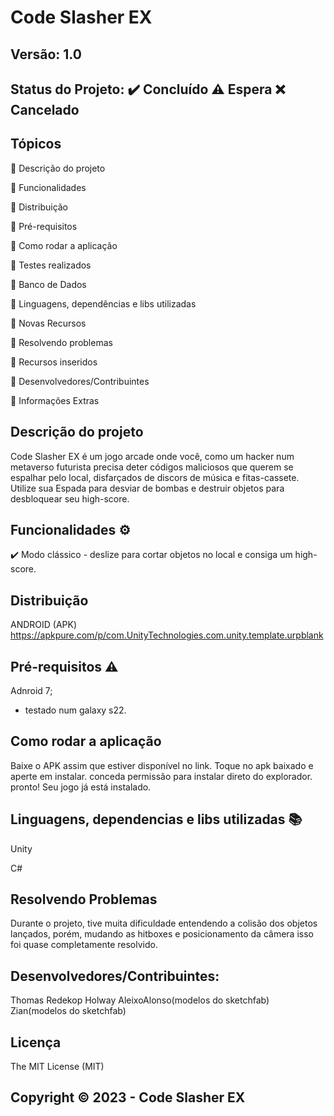 # Code Slasher EX
## Versão: 1.0 
## Status do Projeto: ✔️ Concluído ⚠️ Espera ❌ Cancelado

## Tópicos
🔹 Descrição do projeto 

🔹 Funcionalidades

🔹 Distribuição

🔹 Pré-requisitos

🔹 Como rodar a aplicação

🔹 Testes realizados

🔹 Banco de Dados

🔹 Linguagens, dependências e libs utilizadas

🔹 Novas Recursos

🔹 Resolvendo problemas

🔹 Recursos inseridos 

🔹 Desenvolvedores/Contribuintes

🔹 Informações Extras

## Descrição do projeto
Code Slasher EX é um jogo arcade onde você, como um hacker num metaverso futurista precisa deter códigos maliciosos que querem se espalhar pelo local, disfarçados de discors de música e fitas-cassete. 
Utilize sua Espada para desviar de bombas e destruir objetos para desbloquear seu high-score.

## Funcionalidades ⚙️
✔️ Modo clássico - deslize para cortar objetos no local e consiga um high-score.


## Distribuição
ANDROID (APK)
https://apkpure.com/p/com.UnityTechnologies.com.unity.template.urpblank

## Pré-requisitos ⚠️    
Adnroid 7; 
- testado num galaxy s22.

## Como rodar a aplicação 
Baixe o APK assim que estiver disponível no link.
Toque no apk baixado e aperte em instalar.
conceda permissão para instalar direto do explorador.
pronto! Seu jogo já está instalado.

## Linguagens, dependencias e libs utilizadas 📚
Unity

C#

## Resolvendo Problemas 
Durante o projeto, tive muita dificuldade entendendo a colisão dos objetos lançados, porém, mudando as hitboxes e posicionamento da câmera isso foi quase completamente resolvido.


## Desenvolvedores/Contribuintes:
Thomas Redekop Holway
AleixoAlonso(modelos do sketchfab)
Zian(modelos do sketchfab)

## Licença
The MIT License (MIT)

## Copyright ©️ 2023 - Code Slasher EX
